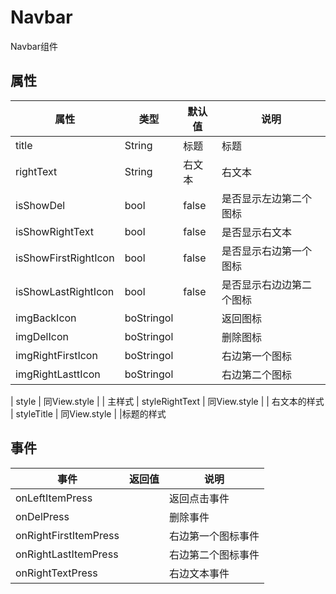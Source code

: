 # Navbar
Navbar组件

## 属性
| 属性 | 类型 | 默认值 | 说明 |
|---|---|---|---|
|title|String|标题|标题|
|rightText|String|右文本|右文本|
|isShowDel|bool|false|是否显示左边第二个图标|
|isShowRightText|bool|false|是否显示右文本|
|isShowFirstRightIcon|bool|false|是否显示右边第一个图标
|isShowLastRightIcon|bool|false|是否显示右边边第二个图标|
|imgBackIcon|boStringol||返回图标|
|imgDelIcon|boStringol||删除图标|
|imgRightFirstIcon|boStringol||右边第一个图标|
|imgRightLasttIcon|boStringol||右边第二个图标|

| style | 同View.style |  | 主样式
| styleRightText | 同View.style |  | 右文本的样式
| styleTitle | 同View.style |  |标题的样式


## 事件
| 事件 | 返回值 | 说明 |
|---|---|---|
| onLeftItemPress |  | 返回点击事件
| onDelPress |  | 删除事件
| onRightFirstItemPress |  | 右边第一个图标事件
| onRightLastItemPress |  | 右边第二个图标事件
| onRightTextPress |  | 右边文本事件